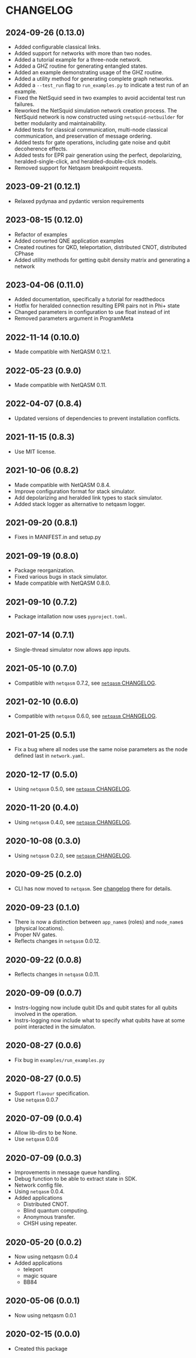 CHANGELOG
=========

2024-09-26 (0.13.0)
------------------
- Added configurable classical links.
- Added support for networks with more than two nodes.
- Added a tutorial example for a three-node network.
- Added a GHZ routine for generating entangled states.
- Added an example demonstrating usage of the GHZ routine.
- Added a utility method for generating complete graph networks.
- Added a `--test_run` flag to `run_examples.py` to indicate a test run of an example.
- Fixed the NetSquid seed in two examples to avoid accidental test run failures.
- Reworked the NetSquid simulation network creation process. The NetSquid network is now constructed using `netsquid-netbuilder` for better modularity and maintainability.
- Added tests for classical communication, multi-node classical communication, and preservation of message ordering.
- Added tests for gate operations, including gate noise and qubit decoherence effects.
- Added tests for EPR pair generation using the perfect, depolarizing, heralded-single-click, and heralded-double-click models.
- Removed support for Netqasm breakpoint requests.

2023-09-21 (0.12.1)
------------------
- Relaxed pydynaa and pydantic version requirements

2023-08-15 (0.12.0)
------------------
- Refactor of examples
- Added converted QNE application examples
- Created routines for QKD, teleportation, distributed CNOT, distributed CPhase
- Added utility methods for getting qubit density matrix and generating a network

2023-04-06 (0.11.0)
------------------
- Added documentation, specifically a tutorial for readthedocs
- Hotfix for heralded connection resulting EPR pairs not in Phi+ state
- Changed parameters in configuration to use float instead of int
- Removed parameters argument in ProgramMeta

2022-11-14 (0.10.0)
------------------
- Made compatible with NetQASM 0.12.1.

2022-05-23 (0.9.0)
------------------
- Made compatible with NetQASM 0.11.

2022-04-07 (0.8.4)
------------------
- Updated versions of dependencies to prevent installation conflicts.

2021-11-15 (0.8.3)
------------------
- Use MIT license.

2021-10-06 (0.8.2)
------------------
- Made compatible with NetQASM 0.8.4.
- Improve configuration format for stack simulator.
- Add depolarizing and heralded link types to stack simulator.
- Added stack logger as alternative to netqasm logger.

2021-09-20 (0.8.1)
------------------
- Fixes in MANIFEST.in and setup.py

2021-09-19 (0.8.0)
------------------
- Package reorganization.
- Fixed various bugs in stack simulator.
- Made compatible with NetQASM 0.8.0.


2021-09-10 (0.7.2)
------------------
- Package intallation now uses `pyproject.toml`.

2021-07-14 (0.7.1)
------------------
- Single-thread simulator now allows app inputs.

2021-05-10 (0.7.0)
------------------
- Compatible with `netqasm` 0.7.2, see [`netqasm` CHANGELOG](https://github.com/QuTech-Delft/netqasm/blob/develop/CHANGELOG.md).

2021-02-10 (0.6.0)
------------------
- Compatible with `netqasm` 0.6.0, see [`netqasm` CHANGELOG](https://github.com/QuTech-Delft/netqasm/blob/develop/CHANGELOG.md).

2021-01-25 (0.5.1)
------------------
- Fix a bug where all nodes use the same noise parameters as the node defined last in `network.yaml`.

2020-12-17 (0.5.0)
------------------
- Using `netqasm` 0.5.0, see [`netqasm` CHANGELOG](https://github.com/QuTech-Delft/netqasm/blob/develop/CHANGELOG.md).

2020-11-20 (0.4.0)
------------------
- Using `netqasm` 0.4.0, see [`netqasm` CHANGELOG](https://github.com/QuTech-Delft/netqasm/blob/develop/CHANGELOG.md).

2020-10-08 (0.3.0)
------------------
- Using `netqasm` 0.2.0, see [`netqasm` CHANGELOG](https://github.com/QuTech-Delft/netqasm/blob/develop/CHANGELOG.md).

2020-09-25 (0.2.0)
------------------
- CLI has now moved to `netqasm`.
  See [changelog](https://github.com/QuTech-Delft/netqasm/blob/develop/CHANGELOG.md) there for details.

2020-09-23 (0.1.0)
------------------
- There is now a distinction between `app_name`s (roles) and `node_name`s (physical locations).
- Proper NV gates.
- Reflects changes in `netqasm` 0.0.12.

2020-09-22 (0.0.8)
------------------
- Reflects changes in `netqasm` 0.0.11.

2020-09-09 (0.0.7)
------------------
- Instrs-logging now include qubit IDs and qubit states for all qubits involved in the operation.
- Instrs-logging now include what to specify what qubits have at some point interacted in the simulaton.

2020-08-27 (0.0.6)
------------------
- Fix bug in `examples/run_examples.py`

2020-08-27 (0.0.5)
------------------
- Support `flavour` specification.
- Use `netqasm` 0.0.7

2020-07-09 (0.0.4)
------------------
- Allow lib-dirs to be None.
- Use `netqasm` 0.0.6

2020-07-09 (0.0.3)
------------------
- Improvements in message queue handling.
- Debug function to be able to extract state in SDK.
- Network config file.
- Using `netqasm` 0.0.4.
- Added applications
  - Distributed CNOT.
  - Blind quantum computing.
  - Anonymous transfer.
  - CHSH using repeater.

2020-05-20 (0.0.2)
------------------
- Now using netqasm 0.0.4
- Added applications
  - teleport
  - magic square
  - BB84

2020-05-06 (0.0.1)
------------------
- Now using netqasm 0.0.1

2020-02-15 (0.0.0)
------------------
- Created this package
